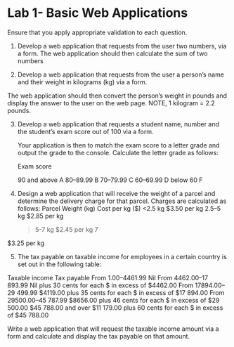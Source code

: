 # Lab 1- Basic Web Applications

Ensure that you apply appropriate validation to each question. 

1. Develop a web application that requests from the user two numbers, via a form.  The web application should then calculate the sum of two numbers 

2. Develop a web application that requests from the user a person’s name and their weight in kilograms (kg) via a form. 


 The web application should then convert the person’s weight in pounds and display the answer to the user on the web page. NOTE, 1 kilogram = 2.2 pounds.

3. Develop a web application that requests a student name, number and the student’s exam score out of 100 via a form. 

    Your application is then to match the exam score to a letter grade and output the grade to the console. Calculate the letter grade as follows:

     Exam score


     90 and above
    A
     80–89.99
    B
     70–79.99
    C
     60–69.99
    D
     below 60
    F



4. Design a web application that will receive the weight of a parcel and determine the delivery charge for that parcel. Charges are calculated as follows:
    Parcel Weight (kg)
Cost per kg ($)
    <2.5 kg
$3.50 per kg
    2.5–5 kg
$2.85 per kg
    >5-7 kg
$2.45 per kg
    >7




$3.25 per kg
 

5. The tax payable on taxable income for employees in a certain country is set out in the following table:

Taxable income
Tax payable
From $1.00–$4461.99
Nil
From $4462.00–$17 893.99
Nil plus 30 cents for each $
in excess of $4462.00
From $17 894.00–$29 499.99
$4119.00 plus 35 cents for each $
in excess of $17 894.00
From $29 500.00–$45 787.99
$8656.00 plus 46 cents for each $
in excess of $29 500.00
$45 788.00 and over
$11 179.00 plus 60 cents for each $
in excess of $45 788.00


Write a web application that will request the taxable income amount via a form and calculate and display the tax payable on that amount.
